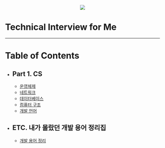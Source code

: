 <div align=center>

![](/assets/images/image.png)
</div>

# Technical Interview for Me

----
# Table of Contents
- ## Part 1. CS
  - [운영체제](https://github.com/ks12467/Interview_Question_for_Me/tree/main/OS)
  - [네트워크](https://github.com/ks12467/Interview_Question_for_Me/tree/main/Network)
  - [데이터베이스](https://github.com/ks12467/Interview_Question_for_Me/tree/main/Database)
  - [컴퓨터 구조](https://github.com/ks12467/Interview_Question_for_Me/tree/main/Computer%20Architecture)
  - [개발 언어](https://github.com/ks12467/Interview_Question_for_Me/tree/main/Language)
- ## ETC. 내가 몰랐던 개발 용어 정리집
  - [개발 용어 정리](https://github.com/ks12467/Interview_Question_for_Me/tree/main/Programming%20Terminology)